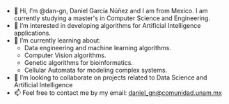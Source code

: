 - 👋 Hi, I’m @dan-gn, Daniel García Núñez and I am from Mexico. I am currently studying a master's in Computer Science and Engineering.
- 👀 I’m interested in developing algorithms for Artificial Intelligence applications. 
- 🌱 I’m currently learning about: 
  - Data engineering and machine learning algorithms. 
  - Computer Vision algorithms.
  - Genetic algorithms for bioinformatics. 
  - Cellular Automata for modeling complex systems.
- 💞️ I’m looking to collaborate on projects related to Data Science and Artificial Intelligence
- 📫 Feel free to contact me by my email: daniel_gn@comunidad.unam.mx

<!---
dan-gn/dan-gn is a ✨ special ✨ repository because its `README.md` (this file) appears on your GitHub profile.
You can click the Preview link to take a look at your changes.
--->
